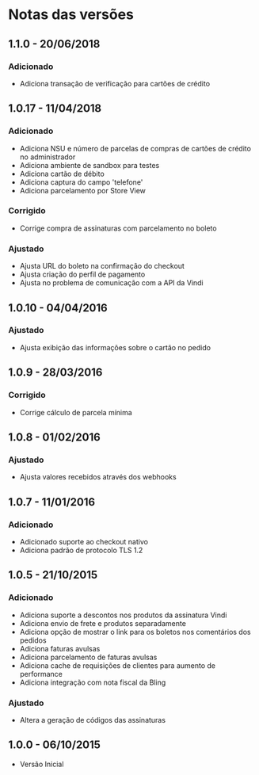 # Notas das versões

## 1.1.0 - 20/06/2018

### Adicionado
- Adiciona transação de verificação para cartões de crédito


## 1.0.17 - 11/04/2018

### Adicionado
- Adiciona NSU e número de parcelas de compras de cartões de crédito no administrador
- Adiciona ambiente de sandbox para testes
- Adiciona cartão de débito
- Adiciona captura do campo 'telefone'
- Adiciona parcelamento por Store View

### Corrigido
- Corrige compra de assinaturas com parcelamento no boleto

### Ajustado
- Ajusta URL do boleto na confirmação do checkout
- Ajusta criação do perfil de pagamento
- Ajusta no problema de comunicação com a API da Vindi


## 1.0.10 - 04/04/2016

### Ajustado
- Ajusta exibição das informações sobre o cartão no pedido


## 1.0.9 - 28/03/2016

### Corrigido
- Corrige cálculo de parcela mínima


## 1.0.8 - 01/02/2016

### Ajustado
- Ajusta valores recebidos através dos webhooks


## 1.0.7 - 11/01/2016

### Adicionado
- Adicionado suporte ao checkout nativo
- Adiciona padrão de protocolo TLS 1.2


## 1.0.5 - 21/10/2015

### Adicionado
- Adiciona suporte a descontos nos produtos da assinatura Vindi
- Adiciona envio de frete e produtos separadamente
- Adiciona opção de mostrar o link para os boletos nos comentários dos pedidos
- Adiciona faturas avulsas
- Adiciona parcelamento de faturas avulsas
- Adiciona cache de requisições de clientes para aumento de performance
- Adiciona integração com nota fiscal da Bling

### Ajustado
- Altera a geração de códigos das assinaturas


## 1.0.0 - 06/10/2015
- Versão Inicial
